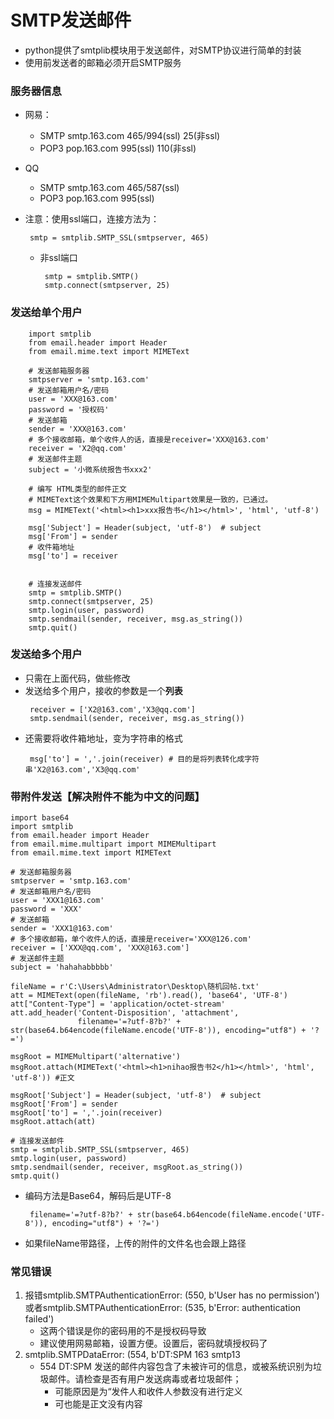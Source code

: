 # SMTP发送邮件
* python提供了smtplib模块用于发送邮件，对SMTP协议进行简单的封装
* 使用前发送者的邮箱必须开启SMTP服务

### 服务器信息
* 网易：
  * SMTP smtp.163.com 465/994(ssl) 25(非ssl)
  * POP3 pop.163.com 995(ssl) 110(非ssl)
* QQ
  * SMTP smtp.163.com 465/587(ssl)
  * POP3 pop.163.com 995(ssl)

* 注意：使用ssl端口，连接方法为：
  ```
   smtp = smtplib.SMTP_SSL(smtpserver, 465)
  ```
  * 非ssl端口
    ```
     smtp = smtplib.SMTP()
     smtp.connect(smtpserver, 25)
    ```

### 发送给单个用户
```
    import smtplib
    from email.header import Header
    from email.mime.text import MIMEText

    # 发送邮箱服务器
    smtpserver = 'smtp.163.com'
    # 发送邮箱用户名/密码
    user = 'XXX@163.com'
    password = '授权码'
    # 发送邮箱
    sender = 'XXX@163.com'
    # 多个接收邮箱，单个收件人的话，直接是receiver='XXX@163.com'
    receiver = 'X2@qq.com'
    # 发送邮件主题
    subject = '小微系统报告书xxx2'

    # 编写 HTML类型的邮件正文
    # MIMEText这个效果和下方用MIMEMultipart效果是一致的，已通过。
    msg = MIMEText('<html><h1>xxx报告书</h1></html>', 'html', 'utf-8')

    msg['Subject'] = Header(subject, 'utf-8')  # subject
    msg['From'] = sender
    # 收件箱地址
    msg['to'] = receiver


    # 连接发送邮件
    smtp = smtplib.SMTP()
    smtp.connect(smtpserver, 25)
    smtp.login(user, password)
    smtp.sendmail(sender, receiver, msg.as_string())
    smtp.quit()
```

### 发送给多个用户
* 只需在上面代码，做些修改
* 发送给多个用户，接收的参数是一个**列表**
  ```
   receiver = ['X2@163.com','X3@qq.com']
   smtp.sendmail(sender, receiver, msg.as_string())
  ```
* 还需要将收件箱地址，变为字符串的格式
  ```
   msg['to'] = ','.join(receiver) # 目的是将列表转化成字符串'X2@163.com','X3@qq.com'

  ```
### 带附件发送【解决附件不能为中文的问题】
```
import base64
import smtplib
from email.header import Header
from email.mime.multipart import MIMEMultipart
from email.mime.text import MIMEText

# 发送邮箱服务器
smtpserver = 'smtp.163.com'
# 发送邮箱用户名/密码
user = 'XXX1@163.com'
password = 'XXX'
# 发送邮箱
sender = 'XXX1@163.com'
# 多个接收邮箱，单个收件人的话，直接是receiver='XXX@126.com'
receiver = ['XXX@qq.com', 'XXX@163.com']
# 发送邮件主题
subject = 'hahahabbbbb'

fileName = r'C:\Users\Administrator\Desktop\随机回帖.txt'
att = MIMEText(open(fileName, 'rb').read(), 'base64', 'UTF-8')
att["Content-Type"] = 'application/octet-stream'
att.add_header('Content-Disposition', 'attachment',
               filename='=?utf-8?b?' + str(base64.b64encode(fileName.encode('UTF-8')), encoding="utf8") + '?=')

msgRoot = MIMEMultipart('alternative')
msgRoot.attach(MIMEText('<html><h1>nihao报告书2</h1></html>', 'html', 'utf-8')) #正文

msgRoot['Subject'] = Header(subject, 'utf-8')  # subject
msgRoot['From'] = sender
msgRoot['to'] = ','.join(receiver)
msgRoot.attach(att)

# 连接发送邮件
smtp = smtplib.SMTP_SSL(smtpserver, 465)
smtp.login(user, password)
smtp.sendmail(sender, receiver, msgRoot.as_string())
smtp.quit()

```
* 编码方法是Base64，解码后是UTF-8
  ```
   filename='=?utf-8?b?' + str(base64.b64encode(fileName.encode('UTF-8')), encoding="utf8") + '?=')
  ```
* 如果fileName带路径，上传的附件的文件名也会跟上路径


### 常见错误
1. 报错smtplib.SMTPAuthenticationError: (550, b'User has no permission')或者smtplib.SMTPAuthenticationError: (535, b'Error: authentication failed')
   * 这两个错误是你的密码用的不是授权码导致
   * 建议使用网易邮箱，设置方便。设置后，密码就填授权码了
2. smtplib.SMTPDataError: (554, b'DT:SPM 163 smtp13
   * 554 DT:SPM 发送的邮件内容包含了未被许可的信息，或被系统识别为垃圾邮件。请检查是否有用户发送病毒或者垃圾邮件；
     * 可能原因是为“发件人和收件人参数没有进行定义
     * 可也能是正文没有内容
